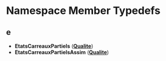 
# Namespace Member Typedefs



## e

* **EtatsCarreauxPartiels** ([**Qualite**](namespaceQualite.md))
* **EtatsCarreauxPartielsAssim** ([**Qualite**](namespaceQualite.md))




